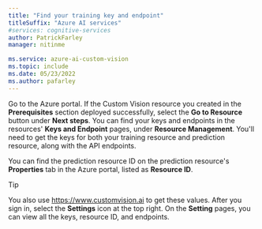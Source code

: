 ```yaml
---
title: "Find your training key and endpoint"
titleSuffix: "Azure AI services"
#services: cognitive-services
author: PatrickFarley
manager: nitinme

ms.service: azure-ai-custom-vision
ms.topic: include
ms.date: 05/23/2022
ms.author: pafarley
---
```


Go to the Azure portal. If the Custom Vision resource you created in the **Prerequisites** section deployed successfully, select the **Go to Resource** button under **Next steps**. You can find your keys and endpoints in the resources' **Keys and Endpoint** pages, under **Resource Management**. You'll need to get the keys for both your training resource and prediction resource, along with the API endpoints.

You can find the prediction resource ID on the prediction resource's **Properties** tab in the Azure portal, listed as **Resource ID**.

> [!TIP]
> You also use https://www.customvision.ai to get these values. After you sign in, select the **Settings** icon at the top right. On the **Setting** pages, you can view all the keys, resource ID, and endpoints.
